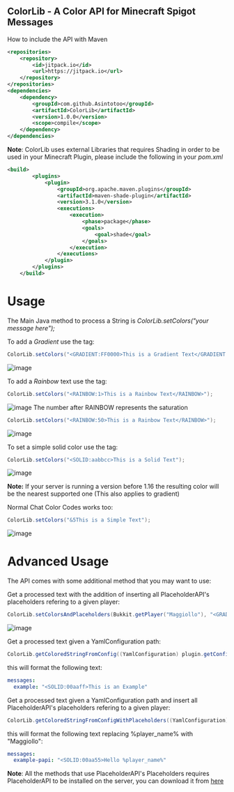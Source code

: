 ## ColorLib - A Color API for Minecraft Spigot Messages

How to include the API with Maven
```xml
<repositories>
    <repository>
        <id>jitpack.io</id>
        <url>https://jitpack.io</url>
    </repository>
</repositories>
<dependencies>
    <dependency>
        <groupId>com.github.Asintotoo</groupId>
        <artifactId>ColorLib</artifactId>
        <version>1.0.0</version>
        <scope>compile</scope>
    </dependency>
</dependencies>
```

**Note**: ColorLib uses external Libraries that requires Shading in order to be used in your Minecraft Plugin, please include the following in your *pom.xml*
```xml
<build>
        <plugins>
            <plugin>
                <groupId>org.apache.maven.plugins</groupId>
                <artifactId>maven-shade-plugin</artifactId>
                <version>3.1.0</version>
                <executions>
                    <execution>
                        <phase>package</phase>
                        <goals>
                            <goal>shade</goal>
                        </goals>
                    </execution>
                </executions>
            </plugin>
        </plugins>
    </build>
```

# Usage
The Main Java method to process a String is *ColorLib.setColors("your message here");*

To add a *Gradient* use the <GRADIENT> tag:
```java
ColorLib.setColors("<GRADIENT:FF0000>This is a Gradient Text</GRADIENT:00FF00>");
```
![image](https://github.com/Asintotoo/ColorLib/assets/166311378/25021f09-8f48-4354-8494-0d4fbbc1917a)

To add a *Rainbow* text use the <RAINBOW> tag:
```java
ColorLib.setColors("<RAINBOW:1>This is a Rainbow Text</RAINBOW>");
```
![image](https://github.com/Asintotoo/ColorLib/assets/166311378/53d4c569-b6bf-4e55-8dc8-b41360341852)
The number after RAINBOW represents the saturation
```java
ColorLib.setColors("<RAINBOW:50>This is a Rainbow Text</RAINBOW>");
```
![image](https://github.com/Asintotoo/ColorLib/assets/166311378/776687d8-4b23-40d5-9b21-b8fd80ccb98d)

To set a simple solid color use the <SOLID> tag:
```java
ColorLib.setColors("<SOLID:aabbcc>This is a Solid Text");
```
![image](https://github.com/Asintotoo/ColorLib/assets/166311378/0bead61c-1f73-43f5-b519-ee371aba98d1)

**Note:** If your server is running a version before 1.16 the resulting color will be the nearest supported one (This also applies to gradient)

Normal Chat Color Codes works too:
```java
ColorLib.setColors("&5This is a Simple Text");
```
![image](https://github.com/Asintotoo/ColorLib/assets/166311378/4a56bf6e-9fb8-4b2d-a19f-4200303060af)


# Advanced Usage
The API comes with some additional method that you may want to use:

Get a processed text with the addition of inserting all PlaceholderAPI's placeholders refering to a given player:
```java
ColorLib.setColorsAndPlaceholders(Bukkit.getPlayer("Maggiollo"), "<GRADIENT:FF0000>Ciao %player_name%</GRADIENT:0000FF>");
```
![image](https://github.com/Asintotoo/ColorLib/assets/166311378/0abd3564-92ef-45ee-afdb-68261ac17547)

Get a processed text given a YamlConfiguration path:
```java
ColorLib.getColoredStringFromConfig((YamlConfiguration) plugin.getConfig(), "messages.example");
```
this will format the following text:
```yml
messages:
  example: "<SOLID:00aaff>This is an Example"
```

Get a processed text given a YamlConfiguration path and insert all PlaceholderAPI's placeholders refering to a given player:
```java
ColorLib.getColoredStringFromConfigWithPlaceholders((YamlConfiguration) plugin.getConfig(), Bukkit.getPlayer("Maggiollo"), "messages.example-papi");
```
this will format the following text replacing %player_name% with "Maggiollo":
```yml
messages:
  example-papi: "<SOLID:00aa55>Hello %player_name%"
```

**Note**: All the methods that use PlaceholderAPI's Placeholders requires PlaceholderAPI to be installed on the server, you can download it from [here](https://www.spigotmc.org/resources/placeholderapi.6245/)
